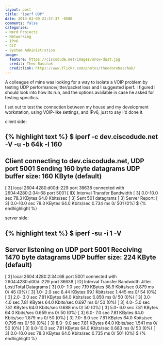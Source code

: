```yaml
---
layout: post
title: "iperf UDP"
date: 2014-03-09 22:57:37 -0500
comments: false
categories: 
- Nerd Projects
- Networking
- IPv6
- CLI
- System Administration
image:
  feature: https://ciscodude.net/images/snow-dust.jpg
  credit: Theo Baschak
  creditlink: https://www.flickr.com/photos/theodorebaschak/
---
```

A colleague of mine was looking for a way to isolate a VOIP problem by testing UDP performance/jitter/packet loss and I suggested iperf. I figured I should look into how its run, and the options available in case he asked for testing specifics.

I set out to test the connection between my house and my development workstation, using VOIP-like settings, and IPv6, just to say I'd done it.

client side:

{% highlight text %}
$ iperf -c dev.ciscodude.net -V -u -b 64k -l 160
------------------------------------------------------------
Client connecting to dev.ciscodude.net, UDP port 5001
Sending 160 byte datagrams
UDP buffer size:  160 KByte (default)
------------------------------------------------------------
[  3] local 2604:4280:d00d::229 port 36638 connected with 2604:4280:2:34::68 port 5001
[ ID] Interval       Transfer     Bandwidth
[  3]  0.0-10.0 sec  78.3 KBytes  64.0 Kbits/sec
[  3] Sent 501 datagrams
[  3] Server Report:
[  3]  0.0-10.0 sec  78.3 KBytes  64.0 Kbits/sec   0.734 ms    0/  501 (0%)
$ 
{% endhighlight %}

server side:

{% highlight text %}
$ iperf -su -i 1 -V
------------------------------------------------------------
Server listening on UDP port 5001
Receiving 1470 byte datagrams
UDP buffer size:  224 KByte (default)
------------------------------------------------------------
[  3] local 2604:4280:2:34::68 port 5001 connected with 2604:4280:d00d::229 port 36638
[ ID] Interval       Transfer     Bandwidth        Jitter   Lost/Total Datagrams
[  3]  0.0- 1.0 sec  7.19 KBytes  58.9 Kbits/sec   0.879 ms    0/   46 (0%)
[  3]  1.0- 2.0 sec  8.44 KBytes  69.1 Kbits/sec   1.445 ms    0/   54 (0%)
[  3]  2.0- 3.0 sec  7.81 KBytes  64.0 Kbits/sec   0.850 ms    0/   50 (0%)
[  3]  3.0- 4.0 sec  7.81 KBytes  64.0 Kbits/sec   0.697 ms    0/   50 (0%)
[  3]  4.0- 5.0 sec  7.81 KBytes  64.0 Kbits/sec   0.688 ms    0/   50 (0%)
[  3]  5.0- 6.0 sec  7.81 KBytes  64.0 Kbits/sec   0.659 ms    0/   50 (0%)
[  3]  6.0- 7.0 sec  7.81 KBytes  64.0 Kbits/sec   1.879 ms    0/   50 (0%)
[  3]  7.0- 8.0 sec  7.81 KBytes  64.0 Kbits/sec   0.795 ms    0/   50 (0%)
[  3]  8.0- 9.0 sec  7.81 KBytes  64.0 Kbits/sec   1.541 ms    0/   50 (0%)
[  3]  9.0-10.0 sec  7.81 KBytes  64.0 Kbits/sec   0.683 ms    0/   50 (0%)
[  3]  0.0-10.0 sec  78.3 KBytes  64.0 Kbits/sec   0.735 ms    0/  501 (0%)
$ 
{% endhighlight %}
